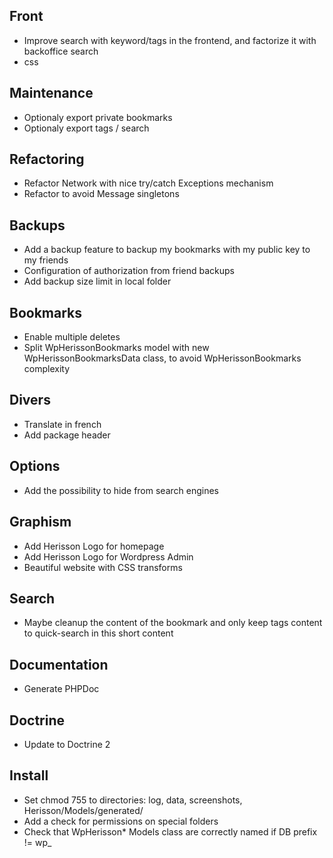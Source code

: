 Front
-----
* Improve search with keyword/tags in the frontend, and factorize it with backoffice search
* css

Maintenance
-----------
* Optionaly export private bookmarks
* Optionaly export tags / search

Refactoring
-----------
* Refactor Network with nice try/catch Exceptions mechanism
* Refactor to avoid Message singletons

Backups
-------
* Add a backup feature to backup my bookmarks with my public key to my friends
* Configuration of authorization from friend backups
* Add backup size limit in local folder

Bookmarks
---------
* Enable multiple deletes
* Split WpHerissonBookmarks model with new WpHerissonBookmarksData class, to avoid WpHerissonBookmarks complexity

Divers
------
* Translate in french
* Add package header

Options
-------
* Add the possibility to hide from search engines

Graphism
--------
* Add Herisson Logo for homepage
* Add Herisson Logo for Wordpress Admin
* Beautiful website with CSS transforms

Search 
------
* Maybe cleanup the content of the bookmark and only keep <hX> tags content to quick-search in this short content

Documentation
-------------
* Generate PHPDoc

Doctrine
--------
* Update to Doctrine 2

Install
-------
* Set chmod 755 to directories: log, data, screenshots, Herisson/Models/generated/
* Add a check for permissions on special folders
* Check that WpHerisson* Models class are correctly named if DB prefix != wp_

